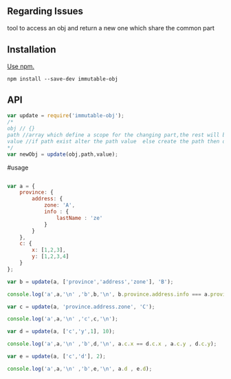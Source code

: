 ## Regarding Issues

tool to access an obj and return a new one which share the common part

## Installation

[Use npm.](https://docs.npmjs.com/cli/install)

```
npm install --save-dev immutable-obj
```

## API

```javascript
var update = require('immutable-obj');
/*
obj // {}
path //array which define a scope for the changing part,the rest will be shared
value //if path exist alter the path value  else create the path then define the value
*/
var newObj = update(obj,path,value);
```

#usage
```javascript

var a = {
    province: {
        address: {
            zone: 'A',
            info : {
                lastName : 'ze'
            }
        }
    },
    c: {
        x: [1,2,3],
        y: [1,2,3,4]
    }
};

var b = update(a, ['province','address','zone'], 'B');

console.log('a',a,'\n' ,'b',b,'\n', b.province.address.info === a.province.address.info);

var c = update(a, 'province.address.zone', 'C');

console.log('a',a,'\n' ,'c',c,'\n');

var d = update(a, ['c','y',1], 10);

console.log('a',a,'\n' ,'b',d,'\n', a.c.x == d.c.x , a.c.y , d.c.y);

var e = update(a, ['c','d'], 2);

console.log('a',a,'\n' ,'b',e,'\n', a.d , e.d);

```